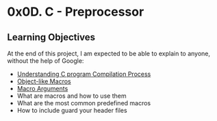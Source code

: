 <h1>0x0D. C - Preprocessor</h1>
</break>

<h2>Learning Objectives</h2>
<p>At the end of this project, I am expected to be able to explain to anyone, without the help of Google:</p>
</break>
<ul>
  <li><a href="https://alx-intranet.hbtn.io/rltoken/73Xp4zJlc-orfeEzmlYVDg">Understanding C program Compilation Process</a></li>
  <li><a href="https://alx-intranet.hbtn.io/rltoken/kaqIw352MSJ8xoi1xU09ZA">Object-like Macros</a></li>
  <li><a href="https://alx-intranet.hbtn.io/rltoken/wcQZzunlgjepxExZFc2ORQ">Macro Arguments</a></li>
  <li>What are macros and how to use them</li>
  <li>What are the most common predefined macros</li>
  <li>How to include guard your header files</li>
</ul>
